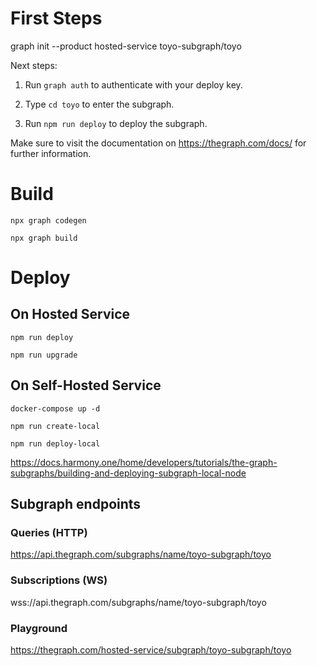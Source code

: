 # First Steps

graph init --product hosted-service toyo-subgraph/toyo

Next steps:

  1. Run `graph auth` to authenticate with your deploy key.

  2. Type `cd toyo` to enter the subgraph.

  3. Run `npm run deploy` to deploy the subgraph.

Make sure to visit the documentation on https://thegraph.com/docs/ for further information.

# Build

`npx graph codegen`

`npx graph build`

# Deploy

## On Hosted Service

`npm run deploy`

`npm run upgrade`

## On Self-Hosted Service

`docker-compose up -d`

`npm run create-local`

`npm run deploy-local`

https://docs.harmony.one/home/developers/tutorials/the-graph-subgraphs/building-and-deploying-subgraph-local-node

## Subgraph endpoints

### Queries (HTTP)

https://api.thegraph.com/subgraphs/name/toyo-subgraph/toyo

### Subscriptions (WS)

wss://api.thegraph.com/subgraphs/name/toyo-subgraph/toyo

### Playground

https://thegraph.com/hosted-service/subgraph/toyo-subgraph/toyo